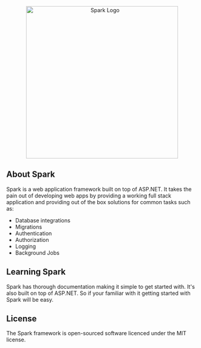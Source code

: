 ﻿<p align="center"><a href="https://spark-framework.net" target="_blank"><img src="https://i.imgur.com/AlMNK7I.png" width="400" alt="Spark Logo"></a></p>

## About Spark
Spark is a web application framework built on top of ASP.NET. It takes the pain out of developing web apps by providing a working full stack application and providing out of the box solutions for common tasks such as:

- Database integrations
- Migrations
- Authentication
- Authorization
- Logging
- Background Jobs

## Learning Spark
Spark has thorough documentation making it simple to get started with. It's also built on top of ASP.NET. So if your familiar with it getting started with Spark will be easy.

## License
The Spark framework is open-sourced software licenced under the MIT license.